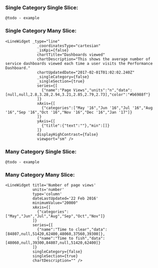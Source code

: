 ### Single Category Single Slice:

`@todo - example`


### Single Category Many Slice:

    <LineWidget _type="line"
                  _coordinatesType="cartesian"
                  _isKpi={false}
                  chartTitle="Dashboards viewed"
                  chartDescription="This shows the average number of service dashboards viewed each time a user visits the Performance Dashboard."
                  chartUpdatedDate="2017-02-01T01:02:02.240Z"
                  _singleCategory={false}
                  _singleSection={true}
                  series={[
                    {"name":"Page Views","units":"n","data":[null,null,2.8,3.28,2.94,3.21,2.85,2.79,2.73],"color":"#b6988f"}
                  ]}
                  xAxis={[
                    {"categories":["May '16","Jun '16","Jul '16","Aug '16","Sep '16","Oct '16","Nov '16","Dec '16","Jan '17"]}
                  ]}
                  yAxis={[
                    {"title":{"text":""},"min":[]}
                  ]}
                  displayHighContrast={false}
                  viewport="sm" />
        

### Many Category Single Slice:

`@todo - example`


### Many Category Many Slice:


    <LineWidget title='Number of page views'
                units='number'
                type='column'
                dateLastUpdated='22 Feb 2016'
                minimumValue="20000"
                xAxis={[
                  {"categories":["May","Jun","Jul","Aug","Sep","Oct","Nov"]}
                ]}
                series={[
                  {"name":"Time to clear","data":[84807,null,51420,62400,48060,37560,39300]},
                  {"name":"Time to fish","data":[48060,null,39300,84807,null,51420,62400]}
                ]}
                singleCategory={false} 
                singleSection={true} 
                chartDescription="" />

